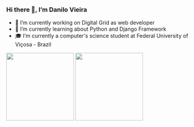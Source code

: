 ### Hi there 👋, I’m Danilo Vieira

- 🔭 I’m currently working on Digital Grid as web developer<br>
- 🌱 I’m currently learning about Python and Django Framework <br>
- 🎓 I’m currently a computer's science student at Federal University of Viçosa - Brazil

<div>
  <img height="180em" src="https://github-readme-stats.vercel.app/api?username=danilo1917&show_icons=true&theme=gruvbox&count_private=true&show_icons=true"/>
 <img height="180em" src="https://github-readme-stats.vercel.app/api/top-langs/?username=danilo1917&layout=compact&theme=gruvbox&count_private=true&show_icons=true"/>
</div>
<br>
